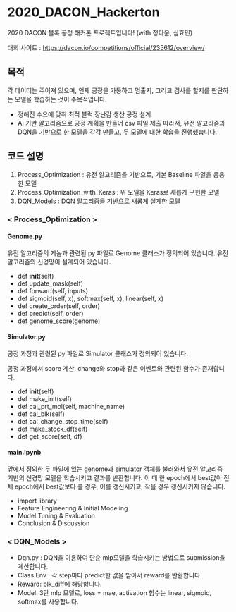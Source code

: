 # 2020_DACON_Hackerton
2020 DACON 블록 공정 해커톤 프로젝트입니다! (with 정다운, 심효민)

대회 사이트 : https://dacon.io/competitions/official/235612/overview/

## 목적
각 데이터는 주어져 있으며, 언제 공장을 가동하고 멈출지, 그리고 검사를 할지를 판단하는 모델을 학습하는 것이 주목적입니다.
- 정해진 수요에 맞춰 최적 블럭 장난감 생산 공정 설계
- AI 기반 알고리즘으로 공정 계획을 만들어 csv 파일 제출
따라서, 유전 알고리즘과 DQN을 기반으로 한 모델을 각각 만들고, 두 모델에 대한 학습을 진행했습니다.

## 코드 설명
1. Process_Optimization : 유전 알고리즘을 기반으로, 기본 Baseline 파일을 응용한 모델
2. Process_Optimization_with_Keras : 위 모델을 Keras로 새롭게 구현한 모델
3. DQN_Models : DQN 알고리즘을 기반으로 새롭게 설계한 모델

### < Process_Optimization >
#### Genome.py
 유전 알고리즘의 게놈과 관련된 py 파일로 Genome 클래스가 정의되어 있습니다.
 유전 알고리즘의 신경망이 설계되어 있습니다.
 - def __init__(self)
 - def update_mask(self)
 - def forward(self, inputs)
 - def sigmoid(self, x), softmax(self, x), linear(self, x)
 - def create_order(self, order)
 - def predict(self, order)
 - def genome_score(genome)

#### Simulator.py
 공정 과정과 관련된 py 파일로 Simulator 클래스가 정의되어 있습니다.
 
 공정 과정에서 score 계산, change와 stop과 같은 이벤트와 관련된 함수가 존재합니다.
 - def __init__(self)
 - def make_init(self)
 - def cal_prt_mol(self, machine_name)
 - def cal_blk(self)
 - def cal_change_stop_time(self)
 - def make_stock_df(self)
 - def get_score(self, df)

#### main.ipynb 
 앞에서 정의한 두 파일에 있는 genome과 simulator 객체를 불러와서 유전 알고리즘 기반의 신경망 모델을 학습시키고 결과를 반환합니다.
 이 때 한 epoch에서 best값이 전체 epoch에서 best값보다 클 경우, 이를 갱신시키고, 작을 경우 갱신시키지 않습니다.
 - import library
 - Feature Engineering & Initial Modeling
 - Model Tuning & Evaluation
 - Conclusion & Discussion

### < DQN_Models >
 - Dqn.py : DQN을 이용하여 단순 mlp모델을 학습시키는 방법으로 submission을 계산합니다.
 - Class Env : 각 step마다 predict한 값을 받아서 reward를 반환합니다.
 - Reward: blk_diff에 해당합니다.
 - Model: 3단 mlp 모델로, loss = mae, activation 함수는 linear, sigmoid, softmax를 사용합니다.
